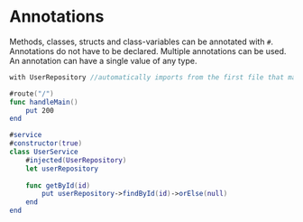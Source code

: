 # Annotations

Methods, classes, structs and class-variables can be annotated with `#`. Annotations do not have to be declared. Multiple annotations can be used. An annotation can have a single value of any type.

```swift
with UserRepository //automatically imports from the first file that matches UserRepository\.hd (case insensitive)

#route("/")
func handleMain()
    put 200
end

#service
#constructor(true)
class UserService
    #injected(UserRepository)
    let userRepository
    
    func getById(id)
        put userRepository->findById(id)->orElse(null)
    end
end
```



